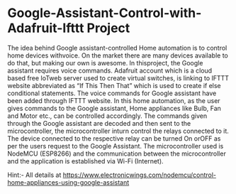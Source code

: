 # Google-Assistant-Control-with-Adafruit-Ifttt Project


The idea behind Google assistant-controlled Home automation is to control home devices withvoice. On the market there are many devices available to do that, but making our own is awesome. In thisproject, the Google assistant requires voice commands. Adafruit account which is a cloud based free IoTweb server used to create virtual switches, is linking to IFTTT website abbreviated as “If This Then That” which is used to create if else conditional statements. The voice commands for Google assistant have been
added through IFTTT website. In this home automation, as the user gives commands to the Google assistant, Home appliances like Bulb, Fan and Motor etc., can be controlled accordingly. The commands given through the Google assistant are decoded and then sent to the microcontroller, the microcontroller inturn control the relays connected to it. The device connected to the respective relay can be turned On orOFF as per the users request to the Google Assistant. The microcontroller used is NodeMCU (ESP8266)
and the communication between the microcontroller and the application is established via Wi-Fi (Internet).


Hint:- All details at https://www.electronicwings.com/nodemcu/control-home-appliances-using-google-assistant
